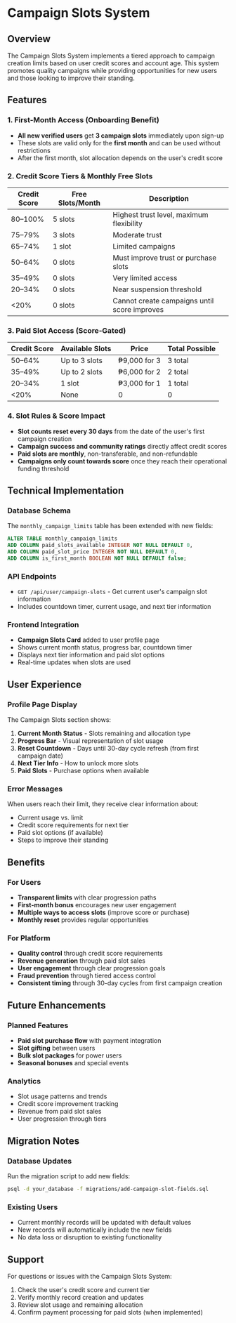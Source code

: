 # Campaign Slots System

## Overview
The Campaign Slots System implements a tiered approach to campaign creation limits based on user credit scores and account age. This system promotes quality campaigns while providing opportunities for new users and those looking to improve their standing.

## Features

### 1. First-Month Access (Onboarding Benefit)
- **All new verified users** get **3 campaign slots** immediately upon sign-up
- These slots are valid only for the **first month** and can be used without restrictions
- After the first month, slot allocation depends on the user's credit score

### 2. Credit Score Tiers & Monthly Free Slots

| Credit Score | Free Slots/Month | Description |
|--------------|------------------|-------------|
| 80–100%     | 5 slots         | Highest trust level, maximum flexibility |
| 75–79%      | 3 slots         | Moderate trust |
| 65–74%      | 1 slot          | Limited campaigns |
| 50–64%      | 0 slots         | Must improve trust or purchase slots |
| 35–49%      | 0 slots         | Very limited access |
| 20–34%      | 0 slots         | Near suspension threshold |
| <20%        | 0 slots         | Cannot create campaigns until score improves |

### 3. Paid Slot Access (Score-Gated)

| Credit Score | Available Slots | Price | Total Possible |
|--------------|-----------------|-------|----------------|
| 50–64%      | Up to 3 slots  | ₱9,000 for 3 | 3 total |
| 35–49%      | Up to 2 slots  | ₱6,000 for 2 | 2 total |
| 20–34%      | 1 slot         | ₱3,000 for 1 | 1 total |
| <20%        | None           | 0    | 0 |

### 4. Slot Rules & Score Impact
- **Slot counts reset every 30 days** from the date of the user's first campaign creation
- **Campaign success and community ratings** directly affect credit scores
- **Paid slots are monthly**, non-transferable, and non-refundable
- **Campaigns only count towards score** once they reach their operational funding threshold

## Technical Implementation

### Database Schema
The `monthly_campaign_limits` table has been extended with new fields:

```sql
ALTER TABLE monthly_campaign_limits 
ADD COLUMN paid_slots_available INTEGER NOT NULL DEFAULT 0,
ADD COLUMN paid_slot_price INTEGER NOT NULL DEFAULT 0,
ADD COLUMN is_first_month BOOLEAN NOT NULL DEFAULT false;
```

### API Endpoints
- `GET /api/user/campaign-slots` - Get current user's campaign slot information
- Includes countdown timer, current usage, and next tier information

### Frontend Integration
- **Campaign Slots Card** added to user profile page
- Shows current month status, progress bar, countdown timer
- Displays next tier information and paid slot options
- Real-time updates when slots are used

## User Experience

### Profile Page Display
The Campaign Slots section shows:
1. **Current Month Status** - Slots remaining and allocation type
2. **Progress Bar** - Visual representation of slot usage
3. **Reset Countdown** - Days until 30-day cycle refresh (from first campaign date)
4. **Next Tier Info** - How to unlock more slots
5. **Paid Slots** - Purchase options when available

### Error Messages
When users reach their limit, they receive clear information about:
- Current usage vs. limit
- Credit score requirements for next tier
- Paid slot options (if available)
- Steps to improve their standing

## Benefits

### For Users
- **Transparent limits** with clear progression paths
- **First-month bonus** encourages new user engagement
- **Multiple ways to access slots** (improve score or purchase)
- **Monthly reset** provides regular opportunities

### For Platform
- **Quality control** through credit score requirements
- **Revenue generation** through paid slot sales
- **User engagement** through clear progression goals
- **Fraud prevention** through tiered access control
- **Consistent timing** through 30-day cycles from first campaign creation

## Future Enhancements

### Planned Features
- **Paid slot purchase flow** with payment integration
- **Slot gifting** between users
- **Bulk slot packages** for power users
- **Seasonal bonuses** and special events

### Analytics
- Slot usage patterns and trends
- Credit score improvement tracking
- Revenue from paid slot sales
- User progression through tiers

## Migration Notes

### Database Updates
Run the migration script to add new fields:
```bash
psql -d your_database -f migrations/add-campaign-slot-fields.sql
```

### Existing Users
- Current monthly records will be updated with default values
- New records will automatically include the new fields
- No data loss or disruption to existing functionality

## Support

For questions or issues with the Campaign Slots System:
1. Check the user's credit score and current tier
2. Verify monthly record creation and updates
3. Review slot usage and remaining allocation
4. Confirm payment processing for paid slots (when implemented)
